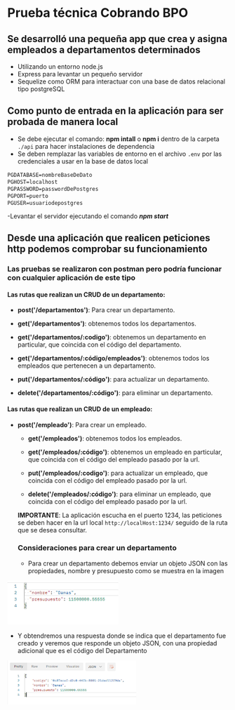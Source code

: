 # Prueba técnica Cobrando BPO


## Se desarrolló una pequeña app que crea y asigna empleados a departamentos determinados

- Utilizando un entorno node.js
- Express para levantar un pequeño servidor 
- Sequelize como ORM para interactuar con una base de datos relacional tipo postgreSQL

## Como punto de entrada en la aplicación para ser probada de manera local

- Se debe ejecutar el comando: **npm intall** o **npm i** dentro de la carpeta `./api` para hacer instalaciones de dependencia
- Se deben remplazar las variables de entorno en el archivo `.env` por las credenciales a usar en la base de datos local 
```
PGDATABASE=nombreBaseDeDato
PGHOST=localhost
PGPASSWORD=passwordDePostgres
PGPORT=puerto
PGUSER=usuariodepostgres

```
-Levantar el servidor ejecutando el comando ***npm start***

## Desde una aplicación que realicen peticiones http podemos comprobar su funcionamiento

### Las pruebas se realizaron con postman pero podría funcionar con cualquier aplicación de este tipo

#### Las rutas que realizan un CRUD de un departamento:


  - **post('/departamentos')**: Para crear un departamento.

  - **get('/departamentos')**: obtenemos todos los departamentos.

  - **get('/departamentos/:codigo')**: obtenemos un departamento en particular, que coincida con el código del departamento.

   - **get('/departamentos/:código/empleados')**: obtenemos todos los empleados que pertenecen a un departamento. 


   - **put('/departamentos/:código')**: para actualizar un departamento.

  - **delete('/departamentos/:código')**: para eliminar un departamento.

#### Las rutas que realizan un CRUD de un empleado:

- **post('/empleado')**: Para crear un empleado.

  - **get('/empleados')**: obtenemos todos los empleados.

  - **get('/empleados/:código')**: obtenemos un empleado en particular, que coincida con el código del empleado pasado por la url.

   - **put('/empleados/:codigo')**: para actualizar un empleado, que coincida con el código del empleado pasado por la url.

  - **delete('/empleados/:código')**: para eliminar un empleado, que coincida con el código del empleado pasado por la url.

  __IMPORTANTE__: La aplicación escucha en el puerto 1234, las peticiones se deben hacer en la url local  `http://localHost:1234/` seguido de la ruta que se desea consultar.

  ### Consideraciones para crear un departamento 

  - Para crear un departamento debemos enviar un objeto JSON con las propiedades, nombre y presupuesto como se muestra en la imagen 

<p align="left">
  <img height="100" src="./assets/modeloJsonDepartamento.png" />
</p>

  - Y obtendremos una respuesta donde se indica que el departamento fue creado y veremos que responde un objeto JSON, con una propiedad adicional que es el código del Departamento  
  <p align="left">
  <img height="100" src="./assets/respuestaPostDepartamento.png" />
</p>
